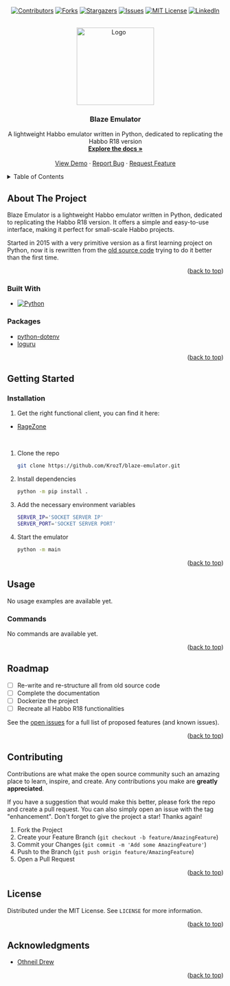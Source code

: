 <!-- Improved compatibility of back to top link: See: https://github.com/othneildrew/Best-README-Template/pull/73 -->
<a name="readme-top"></a>
<!--
*** Thanks for checking out the Best-README-Template. If you have a suggestion
*** that would make this better, please fork the repo and create a pull request
*** or simply open an issue with the tag "enhancement".
*** Don't forget to give the project a star!
*** Thanks again! Now go create something AMAZING! :D
-->



<!-- PROJECT SHIELDS -->
<!--
*** I'm using markdown "reference style" links for readability.
*** Reference links are enclosed in brackets [ ] instead of parentheses ( ).
*** See the bottom of this document for the declaration of the reference variables
*** for contributors-url, forks-url, etc. This is an optional, concise syntax you may use.
*** https://www.markdownguide.org/basic-syntax/#reference-style-links
-->
<div align="center" markdown="1">

[![Contributors][contributors-shield]][contributors-url]
[![Forks][forks-shield]][forks-url]
[![Stargazers][stars-shield]][stars-url]
[![Issues][issues-shield]][issues-url]
[![MIT License][license-shield]][license-url]
[![LinkedIn][linkedin-shield]][linkedin-url]

</div>

<!-- PROJECT LOGO -->
<br />
<div align="center">
  <a>
    <img src="https://i.imgur.com/7rOkGZ4.png" alt="Logo" width="180" height="180">
  </a>

<h3 align="center">Blaze Emulator</h3>

  <p align="center">
    A lightweight Habbo emulator written in Python, dedicated to replicating the Habbo R18 version
    <br />
    <a href="https://github.com/KrozT/blaze-emulator"><strong>Explore the docs »</strong></a>
    <br />
    <br />
    <a href="https://github.com/KrozT/blaze-emulator">View Demo</a>
    ·
    <a href="https://github.com/KrozT/blaze-emulator/issues">Report Bug</a>
    ·
    <a href="https://github.com/KrozT/blaze-emulator/pulls">Request Feature</a>
  </p>
</div>



<!-- TABLE OF CONTENTS -->
<details>
  <summary>Table of Contents</summary>
  <ol>
    <li>
      <a href="#about-the-project">About The Project</a>
      <ul>
        <li><a href="#built-with">Built With</a></li>
      </ul>
      <ul>
        <li><a href="#packages">Packages</a></li>
      </ul>
    </li>
    <li>
      <a href="#getting-started">Getting Started</a>
      <ul>
        <li><a href="#installation">Installation</a></li>
      </ul>
    </li>
    <li>
      <a href="#usage">Usage</a>
      <ul>
        <li><a href="#commands">Commands</a></li>
      </ul>
    </li>
    <li><a href="#roadmap">Roadmap</a></li>
    <li><a href="#contributing">Contributing</a></li>
    <li><a href="#license">License</a></li>
    <li><a href="#acknowledgments">Acknowledgments</a></li>
  </ol>
</details>

<!-- ABOUT THE PROJECT -->
## About The Project
Blaze Emulator is a lightweight Habbo emulator written in Python, dedicated to replicating the Habbo R18 version. It offers a simple and easy-to-use interface, making it perfect for small-scale Habbo projects.

Started in 2015 with a very primitive version as a first learning project on Python, now it is rewritten from the <a href="https://mega.nz/file/KRoAFDJJ#xyOQSGRXFPR_Gsej9urxJohrxnVSk6_Ucn9QmmQ7ybM">old source code</a> trying to do it better than the first time.

<p align="right">(<a href="#readme-top">back to top</a>)</p>



### Built With

* [![Python][Python-shield]][Python-url]

### Packages
- [python-dotenv](https://pypi.org/project/python-dotenv/)
- [loguru](https://pypi.org/project/loguru/)

<p align="right">(<a href="#readme-top">back to top</a>)</p>



<!-- GETTING STARTED -->
## Getting Started

### Installation

1. Get the right functional client, you can find it here:
- [RageZone](https://forum.ragezone.com/community/habbo-releases.353/)
<br>

1. Clone the repo
   ```sh
   git clone https://github.com/KrozT/blaze-emulator.git
   ```
2. Install dependencies
   ```sh
   python -m pip install .
   ```
3. Add the necessary environment variables
   ```sh
   SERVER_IP='SOCKET SERVER IP'
   SERVER_PORT='SOCKET SERVER PORT'
   ```
4. Start the emulator
   ```sh
   python -m main
   ```


<p align="right">(<a href="#readme-top">back to top</a>)</p>



<!-- USAGE EXAMPLES -->
## Usage
No usage examples are available yet.

### Commands
No commands are available yet.

<p align="right">(<a href="#readme-top">back to top</a>)</p>



<!-- ROADMAP -->
## Roadmap

- [ ] Re-write and re-structure all from old source code
- [ ] Complete the documentation
- [ ] Dockerize the project
- [ ] Recreate all Habbo R18 functionalities

See the [open issues](https://github.com/KrozT/blaze-emulator/issues) for a full list of proposed features (and known issues).

<p align="right">(<a href="#readme-top">back to top</a>)</p>



<!-- CONTRIBUTING -->
## Contributing

Contributions are what make the open source community such an amazing place to learn, inspire, and create. Any contributions you make are **greatly appreciated**.

If you have a suggestion that would make this better, please fork the repo and create a pull request. You can also simply open an issue with the tag "enhancement".
Don't forget to give the project a star! Thanks again!

1. Fork the Project
2. Create your Feature Branch (`git checkout -b feature/AmazingFeature`)
3. Commit your Changes (`git commit -m 'Add some AmazingFeature'`)
4. Push to the Branch (`git push origin feature/AmazingFeature`)
5. Open a Pull Request

<p align="right">(<a href="#readme-top">back to top</a>)</p>



<!-- LICENSE -->
## License

Distributed under the MIT License. See `LICENSE` for more information.

<p align="right">(<a href="#readme-top">back to top</a>)</p>

<!-- ACKNOWLEDGMENTS -->
## Acknowledgments

* [Othneil Drew](https://github.com/othneildrew/)

<p align="right">(<a href="#readme-top">back to top</a>)</p>



<!-- MARKDOWN LINKS & IMAGES -->
<!-- https://www.markdownguide.org/basic-syntax/#reference-style-links -->
[contributors-shield]: https://img.shields.io/github/contributors/KrozT/blaze-emulator.svg?style=for-the-badge
[contributors-url]: https://github.com/KrozT/blaze-emulator/graphs/contributors
[forks-shield]: https://img.shields.io/github/forks/KrozT/blaze-emulator.svg?style=for-the-badge
[forks-url]: https://github.com/KrozT/blaze-emulator/network/members
[stars-shield]: https://img.shields.io/github/stars/KrozT/blaze-emulator.svg?style=for-the-badge
[stars-url]: https://github.com/KrozT/blaze-emulator/stargazers
[issues-shield]: https://img.shields.io/github/issues/KrozT/blaze-emulator.svg?style=for-the-badge
[issues-url]: https://github.com/KrozT/blaze-emulator/issues
[license-shield]: https://img.shields.io/github/license/KrozT/blaze-emulator.svg?style=for-the-badge
[license-url]: https://github.com/KrozT/blaze-emulator/blob/master/LICENSE
[linkedin-shield]: https://img.shields.io/badge/-LinkedIn-black.svg?style=for-the-badge&logo=linkedin&colorB=555
[linkedin-url]: https://www.linkedin.com/in/matias-espinoza-bustos/
[product-screenshot]: images/screenshot.png
[Next.js]: https://img.shields.io/badge/next.js-000000?style=for-the-badge&logo=nextdotjs&logoColor=white
[Next-url]: https://nextjs.org/
[React.js]: https://img.shields.io/badge/React-20232A?style=for-the-badge&logo=react&logoColor=61DAFB
[React-url]: https://reactjs.org/
[Vue.js]: https://img.shields.io/badge/Vue.js-35495E?style=for-the-badge&logo=vuedotjs&logoColor=4FC08D
[Vue-url]: https://vuejs.org/
[Angular.io]: https://img.shields.io/badge/Angular-DD0031?style=for-the-badge&logo=angular&logoColor=white
[Angular-url]: https://angular.io/
[Svelte.dev]: https://img.shields.io/badge/Svelte-4A4A55?style=for-the-badge&logo=svelte&logoColor=FF3E00
[Svelte-url]: https://svelte.dev/
[Laravel.com]: https://img.shields.io/badge/Laravel-FF2D20?style=for-the-badge&logo=laravel&logoColor=white
[Laravel-url]: https://laravel.com
[Bootstrap.com]: https://img.shields.io/badge/Bootstrap-563D7C?style=for-the-badge&logo=bootstrap&logoColor=white
[Bootstrap-url]: https://getbootstrap.com
[JQuery.com]: https://img.shields.io/badge/jQuery-0769AD?style=for-the-badge&logo=jquery&logoColor=white
[JQuery-url]: https://jquery.com

[Python-url]: https://www.python.org/
[Python-shield]: https://img.shields.io/badge/Python-3776AB?style=for-the-badge&logo=python&logoColor=white
